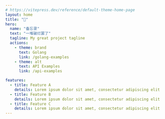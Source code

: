 ```yaml
---
# https://vitepress.dev/reference/default-theme-home-page
layout: home
title: "🫠"
hero:
  name: "备忘录"
  text: "一堆破烂罢了"
  tagline: My great project tagline
  actions:
    - theme: brand
      text: Golang
      link: /golang-examples
    - theme: alt
      text: API Examples
      link: /api-examples

features:
  - title: Feature A
    details: Lorem ipsum dolor sit amet, consectetur adipiscing elit
  - title: Feature B
    details: Lorem ipsum dolor sit amet, consectetur adipiscing elit
  - title: Feature C
    details: Lorem ipsum dolor sit amet, consectetur adipiscing elit
---
```


